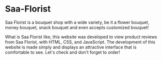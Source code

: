 # Saa-Florist
Saa Florist is a bouquet shop with a wide variety, be it a flower bouquet, money bouquet, snack bouquet and even accepts customized bouquet!

What is Saa Florist like, this website was developed to view product reviews from Saa Florist, with HTML, CSS, and JavaScript. The development of this website is made simply and displays an attractive interface that is comfortable to see.
Let's check and don't forget to order!
